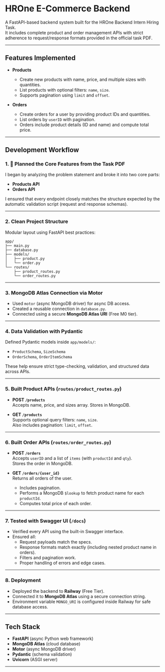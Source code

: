#  HROne E-Commerce Backend

A FastAPI-based backend system built for the HROne Backend Intern Hiring Task.  
It includes complete product and order management APIs with strict adherence to request/response formats provided in the official task PDF.

---

##  Features Implemented

- **Products**
  - Create new products with name, price, and multiple sizes with quantities.
  - List products with optional filters: `name`, `size`.
  - Supports pagination using `limit` and `offset`.

- **Orders**
  - Create orders for a user by providing product IDs and quantities.
  - List orders by `userID` with pagination.
  - Orders include product details (ID and name) and compute total price.

---

##  Development Workflow

### 1. 📄 Planned the Core Features from the Task PDF
I began by analyzing the problem statement and broke it into two core parts:
- **Products API**
- **Orders API**

I ensured that every endpoint closely matches the structure expected by the automatic validation script (request and response schemas).

---

### 2.  Clean Project Structure

Modular layout using FastAPI best practices:
```
app/
├── main.py
├── database.py
├── models/
│   ├── product.py
│   └── order.py
└── routes/
    ├── product_routes.py
    └── order_routes.py
```

---

### 3. MongoDB Atlas Connection via Motor

- Used `motor` (async MongoDB driver) for async DB access.
- Created a reusable connection in `database.py`.
- Connected using a secure **MongoDB Atlas URI** (Free M0 tier).

---

### 4. Data Validation with Pydantic

Defined Pydantic models inside `app/models/`:
- `ProductSchema`, `SizeSchema`
- `OrderSchema`, `OrderItemSchema`

These help ensure strict type-checking, validation, and structured data across APIs.

---

### 5. Built Product APIs (`routes/product_routes.py`)

- **POST `/products`**  
  Accepts name, price, and sizes array. Stores in MongoDB.

- **GET `/products`**  
  Supports optional query filters: `name`, `size`.  
  Also includes pagination: `limit`, `offset`.

---

### 6. Built Order APIs (`routes/order_routes.py`)

- **POST `/orders`**  
  Accepts `userID` and a list of `items` (with `productId` and `qty`).  
  Stores the order in MongoDB.

- **GET `/orders/{user_id}`**  
  Returns all orders of the user.  
  - Includes pagination.
  - Performs a MongoDB `$lookup` to fetch product name for each `productId`.
  - Computes total price of each order.

---

### 7. Tested with Swagger UI (`/docs`)

- Verified every API using the built-in Swagger interface.
- Ensured all:
  - Request payloads match the specs.
  - Response formats match exactly (including nested product name in orders).
  - Filters and pagination work.
  - Proper handling of errors and edge cases.

---

### 8. Deployment

- Deployed the backend to **Railway** (Free Tier).
- Connected it to **MongoDB Atlas** using a secure connection string.
- Environment variable `MONGO_URI` is configured inside Railway for safe database access.

---

## Tech Stack

- **FastAPI** (async Python web framework)
- **MongoDB Atlas** (cloud database)
- **Motor** (async MongoDB driver)
- **Pydantic** (schema validation)
- **Uvicorn** (ASGI server)

---


